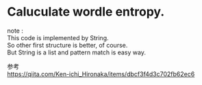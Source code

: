 
# Caluculate wordle entropy.  

note :    
This code is implemented by String.  
So other first structure is better, of course.  
But String is a list and pattern match is easy way.  

  
    
参考  
https://qiita.com/Ken-ichi_Hironaka/items/dbcf3f4d3c702fb62ec6

